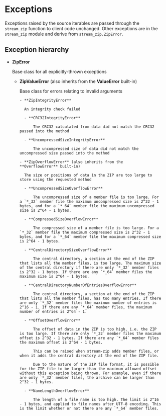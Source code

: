 # Exceptions

Exceptions raised by the source iterables are passed through the `stream_zip` function to client code unchanged. Other exceptions are in the `stream_zip` module and derive from `stream_zip.ZipError`.

## Exception hierarchy

  - **ZipError**

    Base class for all explicitly-thrown exceptions

    - **ZipValueError** (also inherits from the **ValueError** built-in)

        Base class for errors relating to invalid arguments

          - **ZipIntegrityError**

            An integrity check failed

            - **CRC32IntegrityError**

                The CRC32 calculated from data did not match the CRC32 passed into the method

            - **UncompressedSizeIntegrityError**

                The uncompressed size of data did not match the uncompressed size passed into the method

          - **ZipOverflowError** (also inherits from the **OverflowError** built-in)

            The size or positions of data in the ZIP are too large to store using the requested method

            - **UncompressedSizeOverflowError**

                The uncompressed size of a member file is too large. For a `*_32` member file the maximum uncompressed size is 2^32 - 1 bytes, and for a `*_64` member file the maximum uncompressed size is 2^64 - 1 bytes.

            - **CompressedSizeOverflowError**

                The compressed size of a member file is too large. For a `*_32` member file the maximum compressed size is 2^32 - 1 bytes, and for a `*_64` member file the maximum compressed size is 2^64 - 1 bytes.

            - **CentralDirectorySizeOverflowError**

                The central directory, a section at the end of the ZIP that lists all the member files, is too large. The maximum size of the central directory if there are only `*_32` member files is 2^32 - 1 bytes. If there are any `*_64` member files the maximum size is 2^64 - 1 bytes.

            - **CentralDirectoryNumberOfEntriesOverflowError**

                The central directory, a section at the end of the ZIP that lists all the member files, has too many entries. If there are only `*_32` member files the maximum number of entries is 2^16 - 1. If there are any `*_64` member files, the maximum number of entries is 2^64 - 1.

            - **OffsetOverflowError**

                The offset of data in the ZIP is too high, i.e. the ZIP is too large. If there are only `*_32` member files the maximum offset is 2^32 - 1 bytes. If there are any `*_64` member files the maximum offset is 2^64 - 1 bytes.

                This can be raised when stream-zip adds member files, or when it adds the central directory at the end of the ZIP file.

                Due to the nature of the ZIP file format, it is possible for the ZIP file to be larger than the maximum allowed offset without this exception being thrown. For example, even if there are only `*_32` member files, the archive can be larger than 2^32 - 1 bytes.

            - **NameLengthOverflowError**

                The length of a file name is too high. The limit is 2^16 - 1 bytes, and applied to file names after UTF-8 encoding. This is the limit whether or not there are any `*_64` member files.
